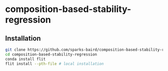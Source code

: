 # composition-based-stability-regression

## Installation
```bash
git clone https://github.com/sparks-baird/composition-based-stability-regression.git
cd composition-based-stability-regression
conda install flit
flit install --pth-file # local installation
```
